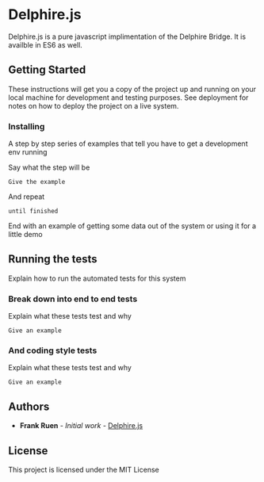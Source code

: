 # Delphire.js

Delphire.js is a pure javascript implimentation of the Delphire Bridge. It is availble in ES6 as well.

## Getting Started

These instructions will get you a copy of the project up and running on your local machine for development and testing purposes. See deployment for notes on how to deploy the project on a live system.

### Installing

A step by step series of examples that tell you have to get a development env running

Say what the step will be

```
Give the example
```

And repeat

```
until finished
```

End with an example of getting some data out of the system or using it for a little demo

## Running the tests

Explain how to run the automated tests for this system

### Break down into end to end tests

Explain what these tests test and why

```
Give an example
```

### And coding style tests

Explain what these tests test and why

```
Give an example
```


## Authors

* **Frank Ruen** - *Initial work* - [Delphire.js](http://gitlab.bocodigital.com/delphire/delphire-js)

## License

This project is licensed under the MIT License